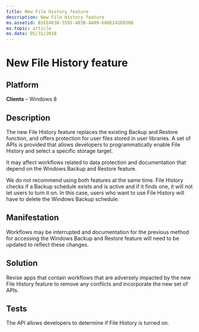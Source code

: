 ```yaml
---
title: New File History feature
description: New File History feature
ms.assetid: B1EE4638-5591-483B-AA09-600E242ED50B
ms.topic: article
ms.date: 05/31/2018
---
```


# New File History feature

## Platform

**Clients** – Windows 8 


## Description

The new File History feature replaces the existing Backup and Restore function, and offers protection for user files stored in user libraries. A set of APIs is provided that allows developers to programmatically enable File History and select a specific storage target.

It may affect workflows related to data protection and documentation that depend on the Windows Backup and Restore feature.

We do not recommend using both features at the same time. File History checks if a Backup schedule exists and is active and if it finds one, it will not let users to turn it on. In this case, users who want to use File History will have to delete the Windows Backup schedule.

## Manifestation

Workflows may be interrupted and documentation for the previous method for accessing the Windows Backup and Restore feature will need to be updated to reflect these changes.

## Solution

Revise apps that contain workflows that are adversely impacted by the new File History feature to remove any conflicts and incorporate the new set of APIs.

## Tests

The API allows developers to determine if File History is turned on.

 

 




